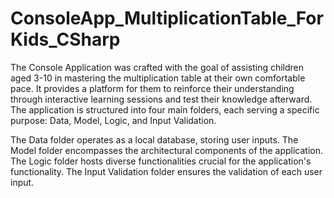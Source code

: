 # ConsoleApp_MultiplicationTable_ForKids_CSharp
The Console Application was crafted with the goal of assisting children aged 3-10 in mastering the multiplication table at their own comfortable pace. It provides a platform for them to reinforce their understanding through interactive learning sessions and test their knowledge afterward.
The application is structured into four main folders, each serving a specific purpose: Data, Model, Logic, and Input Validation.

The Data folder operates as a local database, storing user inputs.
The Model folder encompasses the architectural components of the application.
The Logic folder hosts diverse functionalities crucial for the application's functionality.
The Input Validation folder ensures the validation of each user input.
